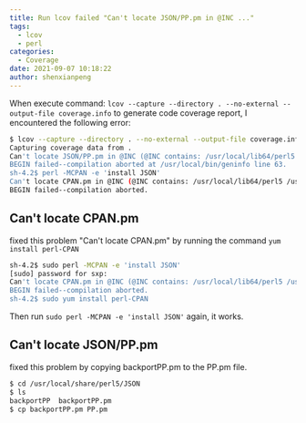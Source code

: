 ```yaml
---
title: Run lcov failed "Can't locate JSON/PP.pm in @INC ..."
tags:
  - lcov
  - perl
categories:
  - Coverage
date: 2021-09-07 10:18:22
author: shenxianpeng
---
```


When execute command: `lcov --capture --directory . --no-external --output-file coverage.info` to generate code coverage report, I encountered the following error:

```bash
$ lcov --capture --directory . --no-external --output-file coverage.info
Capturing coverage data from .
Can't locate JSON/PP.pm in @INC (@INC contains: /usr/local/lib64/perl5 /usr/local/share/perl5 /usr/lib64/perl5/vendor_perl /usr/share/perl5/vendor_perl /usr/lib64/perl5 /usr/share/perl5 .) at /usr/local/bin/geninfo line 63.
BEGIN failed--compilation aborted at /usr/local/bin/geninfo line 63.
sh-4.2$ perl -MCPAN -e 'install JSON'
Can't locate CPAN.pm in @INC (@INC contains: /usr/local/lib64/perl5 /usr/local/share/perl5 /usr/lib64/perl5/vendor_perl /usr/share/perl5/vendor_perl /usr/lib64/perl5 /usr/share/perl5 .).
BEGIN failed--compilation aborted.
```

## Can't locate CPAN.pm

fixed this problem "Can't locate CPAN.pm" by running the command `yum install perl-CPAN`

```bash
sh-4.2$ sudo perl -MCPAN -e 'install JSON'
[sudo] password for sxp:
Can't locate CPAN.pm in @INC (@INC contains: /usr/local/lib64/perl5 /usr/local/share/perl5 /usr/lib64/perl5/vendor_perl /usr/share/perl5/vendor_perl /usr/lib64/perl5 /usr/share/perl5 .).
BEGIN failed--compilation aborted.
sh-4.2$ sudo yum install perl-CPAN
```

Then run `sudo perl -MCPAN -e 'install JSON'` again, it works.

## Can't locate JSON/PP.pm

fixed this problem by copying backportPP.pm to the PP.pm file.

```bash
$ cd /usr/local/share/perl5/JSON
$ ls
backportPP  backportPP.pm
$ cp backportPP.pm PP.pm
```

